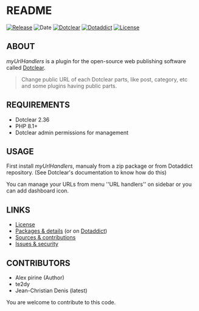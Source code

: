 # README

[![Release](https://img.shields.io/github/v/release/jcdenis/myUrlHandlers?color=lightblue)](https://github.com/JcDenis/myUrlHandlers/releases)
![Date](https://img.shields.io/github/release-date/jcdenis/myUrlHandlers?color=red)
[![Dotclear](https://img.shields.io/badge/dotclear-v2.36-137bbb.svg)](https://fr.dotclear.org/download)
[![Dotaddict](https://img.shields.io/badge/dotaddict-official-9ac123.svg)](https://plugins.dotaddict.org/dc2/details/myUrlHandlers)
[![License](https://img.shields.io/github/license/jcdenis/myUrlHandlers?color=white)](https://github.com/JcDenis/myUrlHandlers/blob/master/LICENSE)

## ABOUT

_myUrlHandlers_ is a plugin for the open-source web publishing software called [Dotclear](https://www.dotclear.org).

> Change public URL of each Dotclear parts, like post, category, etc and some plugins having public parts.

## REQUIREMENTS

* Dotclear 2.36
* PHP 8.1+
* Dotclear admin permissions for management

## USAGE

First install _myUrlHandlers_, manualy from a zip package or from 
Dotaddict repository. (See Dotclear's documentation to know how do this)

You can manage your URLs from menu ''URL handlers'' on sidebar 
or you can add dashboard icon.

## LINKS

* [License](https://github.com/JcDenis/myUrlHandlers/blob/master/LICENSE)
* [Packages & details](https://github.com/JcDenis/myUrlHandlers/releases) (or on [Dotaddict](https://plugins.dotaddict.org/dc2/myUrlHandlers/alias))
* [Sources & contributions](https://github.com/JcDenis/myUrlHandlers)
* [Issues & security](https://github.com/JcDenis/myUrlHandlers/issues)

## CONTRIBUTORS

* Alex pirine (Author)
* te2dy
* Jean-Christian Denis (latest)

You are welcome to contribute to this code.
